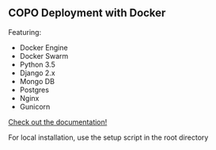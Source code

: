 ## COPO Deployment with Docker

Featuring:

- Docker Engine
- Docker Swarm
- Python 3.5
- Django 2.x
- Mongo DB
- Postgres
- Nginx
- Gunicorn


[Check out the documentation!](http://copo-project.readthedocs.io/en/latest/)

For local installation, use the setup script in the root directory


